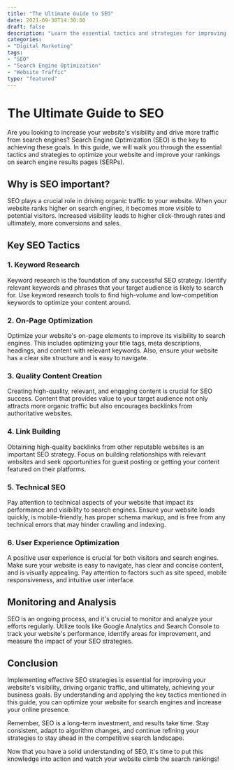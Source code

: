 ```yaml
---
title: "The Ultimate Guide to SEO"
date: 2021-09-30T14:30:00
draft: false
description: "Learn the essential tactics and strategies for improving your website's search engine optimization (SEO)."
categories:
- "Digital Marketing"
tags:
- "SEO"
- "Search Engine Optimization"
- "Website Traffic"
type: "featured"
---
```


# The Ultimate Guide to SEO

Are you looking to increase your website's visibility and drive more traffic from search engines? Search Engine Optimization (SEO) is the key to achieving these goals. In this guide, we will walk you through the essential tactics and strategies to optimize your website and improve your rankings on search engine results pages (SERPs).

## Why is SEO important?

SEO plays a crucial role in driving organic traffic to your website. When your website ranks higher on search engines, it becomes more visible to potential visitors. Increased visibility leads to higher click-through rates and ultimately, more conversions and sales.

## Key SEO Tactics

### 1. Keyword Research

Keyword research is the foundation of any successful SEO strategy. Identify relevant keywords and phrases that your target audience is likely to search for. Use keyword research tools to find high-volume and low-competition keywords to optimize your content around.

### 2. On-Page Optimization

Optimize your website's on-page elements to improve its visibility to search engines. This includes optimizing your title tags, meta descriptions, headings, and content with relevant keywords. Also, ensure your website has a clear site structure and is easy to navigate.

### 3. Quality Content Creation

Creating high-quality, relevant, and engaging content is crucial for SEO success. Content that provides value to your target audience not only attracts more organic traffic but also encourages backlinks from authoritative websites.

### 4. Link Building

Obtaining high-quality backlinks from other reputable websites is an important SEO strategy. Focus on building relationships with relevant websites and seek opportunities for guest posting or getting your content featured on their platforms.

### 5. Technical SEO

Pay attention to technical aspects of your website that impact its performance and visibility to search engines. Ensure your website loads quickly, is mobile-friendly, has proper schema markup, and is free from any technical errors that may hinder crawling and indexing.

### 6. User Experience Optimization

A positive user experience is crucial for both visitors and search engines. Make sure your website is easy to navigate, has clear and concise content, and is visually appealing. Pay attention to factors such as site speed, mobile responsiveness, and intuitive user interface.

## Monitoring and Analysis

SEO is an ongoing process, and it's crucial to monitor and analyze your efforts regularly. Utilize tools like Google Analytics and Search Console to track your website's performance, identify areas for improvement, and measure the impact of your SEO strategies.

## Conclusion

Implementing effective SEO strategies is essential for improving your website's visibility, driving organic traffic, and ultimately, achieving your business goals. By understanding and applying the key tactics mentioned in this guide, you can optimize your website for search engines and increase your online presence.

Remember, SEO is a long-term investment, and results take time. Stay consistent, adapt to algorithm changes, and continue refining your strategies to stay ahead in the competitive search landscape.

Now that you have a solid understanding of SEO, it's time to put this knowledge into action and watch your website climb the search rankings!
